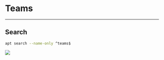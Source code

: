 # Teams

---

## Search
````sh
apt search --name-only ^teams$
````
[<img src="https://i.imgur.com/SZdaemR.png">](https://i.imgur.com/SZdaemR.png)
